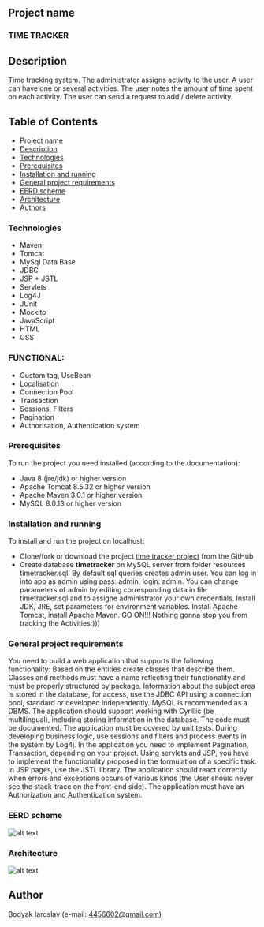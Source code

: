 ## Project name
### TIME TRACKER

## Description
Time tracking system. The administrator assigns activity to the user. A user can have one or several activities.
 The user notes the amount of time spent on each activity. The user can send a request to add / delete activity.

## Table of Contents
* [Project name](#project-name)
* [Description](#description)
* [Technologies](#technologies)
* [Prerequisites](#prerequisites)
* [Installation and running](#installation-and-running)
* [General project requirements](#general-project-requirements)
* [EERD scheme](#EERD-scheme)
* [Architecture](#architecture)
* [Authors](#author)

### Technologies
* Maven
* Tomcat
* MySql Data Base
* JDBC
* JSP + JSTL
* Servlets
* Log4J
* JUnit
* Mockito
* JavaScript
* HTML
* CSS
### FUNCTIONAL:
* Custom tag, UseBean
* Localisation
* Connection Pool
* Transaction 
* Sessions, Filters
* Pagination
* Authorisation, Authentication system

### Prerequisites
To run the project you need installed (according to the documentation): 
  * Java 8 (jre/jdk) or higher version 
  * Apache Tomcat 8.5.32 or higher version
  * Apache Maven 3.0.1 or higher version
  * MySQL 8.0.13 or higher version
  
### Installation and running
To install and run the project on localhost:
 * Clone/fork or download the project [time tracker project](https://github.com/Ray-ParkerDEV/Servlet_login_origin) from the GitHub 
 * Create database **timetracker** on MySQL server from folder resources timetracker.sql. By default sql queries creates admin user. You can log in into app as admin using pass: admin, login: admin. You can change parameters of admin by editing corresponding data in file timetracker.sql and to assigne administrator your own credentials.
Install JDK, JRE, set parameters for environment variables. Install Apache Tomcat, install Apache Maven. 
GO ON!!! Nothing gonna stop you from tracking the Activities:)))

### General project requirements
You need to build a web application that supports the following functionality:
Based on the entities create classes that describe them.
Classes and methods must have a name reflecting their functionality and must be properly structured by package.
Information about the subject area is stored in the database, for access, use the JDBC API using a connection pool, 
standard or developed independently. MySQL is recommended as a DBMS.
The application should support working with Cyrillic (be multilingual), including storing information in the database.
The code must be documented.
The application must be covered by unit tests.
During developing business logic, use sessions and filters and process events in the system by Log4j.
In the application you need to implement Pagination, Transaction, depending on your project.
Using servlets and JSP, you have to implement the functionality proposed in the formulation of a specific task.
In JSP pages, use the JSTL library.
The application should react correctly when errors and exceptions occurs of various kinds (the User should never see 
the stack-trace on the front-end side).
The application must have an Authorization and Authentication system.

### EERD scheme

![alt text](https://github.com/Ray-ParkerDEV/Servlet_login_origin/blob/master/src/main/webapp/images/EERD.jpg)

### Architecture

![alt text](https://github.com/Ray-ParkerDEV/Servlet_login_origin/blob/master/src/main/webapp/images/architecture.jpg)

## Author
Bodyak Iaroslav (e-mail: [4456602@gmail.com](mailto:4456602@gmail.com))




